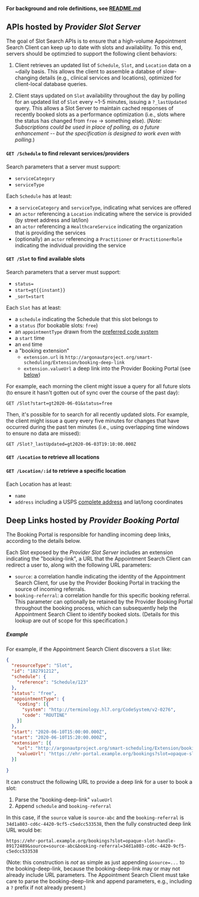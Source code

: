 #### For background and role definitions, see [README.md](./README.md)

## APIs hosted by _Provider Slot Server_

The goal of Slot Search APIs is to ensure that a high-volume Appointment Search Client can keep up to date with slots and availability. To this end, servers should be optimzied to support the following client behaviors:

1. Client retrieves an updated list of `Schedule`, `Slot`, and `Location` data on a ~daily basis. This allows the client to assemble a databse of slow-changing details (e.g., clinical services and locations), optimized for client-local database queries.

2. Client stays updated on `Slot` availability throughout the day by polling for an updated list of `Slot` every ~1-5 minutes, issuing a `?_lastUpdated` query. This allows a Slot Server to maintain cached responses of recently booked slots as a performance optimization (i.e., slots where the status has changed from `free` -> something else). (*Note: Subscriptions could be used in place of polling, as a future enhancement -- but the specification is designed to work even with polling.*)

#### `GET /Schedule` to find relevant services/providers
Search parameters that a server must support:
* `serviceCategory`
* `serviceType`

Each `Schedule` has at least:

* a `serviceCategory` and `serviceType`, indicating what services are offered
* an `actor` referencing a `Location` indicating where the service is provided (by street address and lat/lon)
* an `actor` referencing a `HealthcareService` indicating the organization that is providing the services
* (optionally) an `actor` referencing a `Practitioner` or `PractitionerRole` indicating the individual providing the service

#### `GET /Slot` to find available slots

Search parameters that a server must support:
* `status=`
* `start=gt{{instant}}`
* `_sort=start`

Each `Slot` has at least:

* a `schedule` indicating the Schedule that this slot belongs to
* a `status` (for bookable slots: `free`)
* an `appointmentType` drawn from the [preferred code system](http://build.fhir.org/v2/0276/index.html)
* a `start` time
* an `end` time
* a "booking extension"
  * `extension.url` is `http://argonautproject.org/smart-scheduling/Extension/booking-deep-link`
  * `extension.valueUrl` a deep link into  the Provider Booking Portal (see [below](#deep-links-hosted-by-provider-booking-portal))

For example, each morning the client might issue a query for all future slots (to ensure it hasn't gotten out of sync over the course of the past day):

    GET /Slot?start=gt2020-06-01&status=free
    
Then, it's possible for to search for all recently updated slots. For example, the client might issue a query every five minutes for changes that have occurred during the past ten minutes (i.e., using overlapping time windows to ensure no data are missed):

    GET /Slot?_lastUpdated=gt2020-06-03T19:10:00.000Z


#### `GET /Location` to retrieve all locations
#### `GET /Location/:id` to retrieve a specific location

Each Location has at least:

* `name`
* `address` including a USPS [complete address](https://pe.usps.com/text/pub28/28c2_001.htm) and lat/long coordinates

## Deep Links hosted by _Provider Booking Portal_

The Booking Portal is responsible for handling incoming deep links, according to the details below.

Each Slot exposed by the _Provider Slot Server_ includes an extension indicating the "booking-link", a URL that the Appointment Search Client can redirect a user to, along with the following URL parameters:

* `source`: a correlation handle indicating the identity of the Appointment Search Client, for use by the Provider Booking Portal in tracking the source of incoming referrals.
* `booking-referral`: a correlation handle for this specific booking referral. This parameter can optionally be retained by the Provider Booking Portal throughout the booking process, which can subsequently help the Appointment Search Client to identify booked slots. (Details for this lookup are out of scope for this specification.)

##### Example

For example, if the Appointment Search Client discovers a `Slot` like:

```json
{
  "resourceType": "Slot",
  "id": "182791212",
  "schedule": {
    "reference": "Schedule/123"
  },
  "status": "free",
  "appointmentType": {
    "coding": [{
      "system": "http://terminology.hl7.org/CodeSystem/v2-0276",
      "code": "ROUTINE"
    }]
  },
  "start": "2020-06-10T15:00:00.000Z",
  "start": "2020-06-10T15:20:00.000Z",
  "extension": [{
    "url": "http://argonautproject.org/smart-scheduling/Extension/booking-deep-link",
    "valueUrl": "https://ehr-portal.example.org/bookings?slot=opaque-slot-handle-89172489"
  }]
  
}
```

It can construct the following URL to provide a deep link for a user to book a slot:

1. Parse the "booking-deep-link" `valueUrl`
2. Append `schedule` and `booking-referral`

In this case, if the `source` value is `source-abc` and the `booking-referral` is `34d1a803-cd6c-4420-9cf5-c5edcc533538`, then the fully constructed deep link URL would be:

    https://ehr-portal.example.org/bookings?slot=opaque-slot-handle-89172489&source=source-abc&booking-referral=34d1a803-cd6c-4420-9cf5-c5edcc533538

(Note: this construction is *not* as simple as just appending `&source=...` to the booking-deep-link, because the booking-deep-link may or may not already include URL parameters. The Appointment Search Client must take care to parse the booking-deep-link and append parameters, e.g., including a `?` prefix if not already present.)
